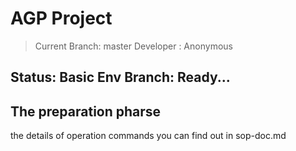 # AGP Project
> Current Branch: master 
> Developer : Anonymous 
## Status: Basic Env Branch: Ready...

## The preparation pharse
the details of operation commands you can find out in sop-doc.md 
